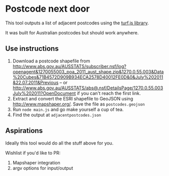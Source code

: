# Postcode next door

This tool outputs a list of adjacent postcodes using the [turf.js library](http://turfjs.org).

It was built for Australian postcodes but should work anywhere.

## Use instructions
1. Download a postcode shapefile from http://www.abs.gov.au/AUSSTATS/subscriber.nsf/log?openagent&1270055003_poa_2011_aust_shape.zip&1270.0.55.003&Data%20Cubes&71B4572D909B934ECA2578D40012FE0D&0&July%202011&22.07.2011&Previous – or http://www.abs.gov.au/AUSSTATS/abs@.nsf/DetailsPage/1270.0.55.003July%202011?OpenDocument if you can't reach the first link.
2. Extract and convert the ESRI shapefile to GeoJSON using http://www.mapshaper.org/. Save the file as `postcodes.geojson`
3. Run `node main.js` and go make yourself a cup of tea.
4. Find the output at `adjacentpostcodes.json`

## Aspirations
Ideally this tool would do all the stuff above for you.

Wishlist if you'd like to PR:
1. Mapshaper integration
2. argv options for input/output